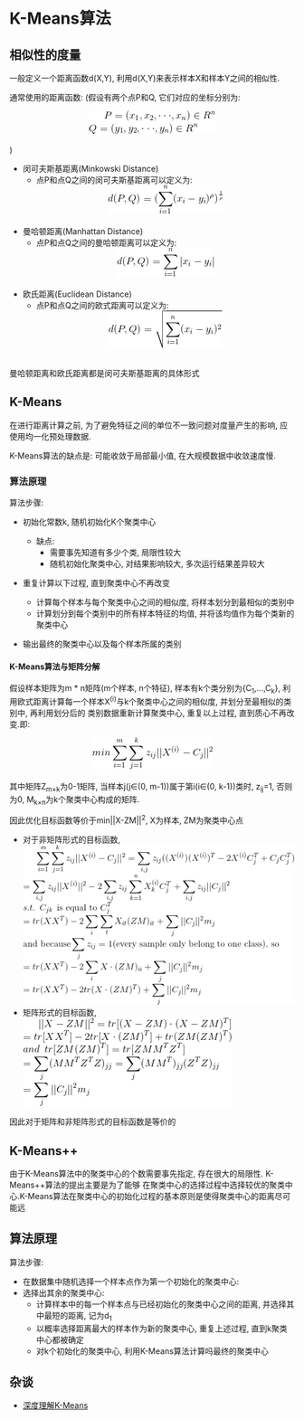 # K-Means算法

## 相似性的度量

一般定义一个距离函数d(X,Y), 利用d(X,Y)来表示样本X和样本Y之间的相似性.

通常使用的距离函数: (假设有两个点P和Q, 它们对应的坐标分别为: 
<br><center>![](../MularGif/Part3-Clustering/Chapter10Gif/PAndQ.gif)</center></br>)
- 闵可夫斯基距离(Minkowski Distance)
    - 点P和点Q之间的闵可夫斯基距离可以定义为:
    <br><center>![](../MularGif/Part3-Clustering/Chapter10Gif/Minkowski%20Distance.gif)</center></br>
- 曼哈顿距离(Manhattan Distance)
    - 点P和点Q之间的曼哈顿距离可以定义为:
    <br><center>![](../MularGif/Part3-Clustering/Chapter10Gif/Manhattan%20Distance.gif)</center></br>
- 欧氏距离(Euclidean Distance)
    - 点P和点Q之间的欧式距离可以定义为:
    <br><center>![](../MularGif/Part3-Clustering/Chapter10Gif/Euclidean%20Distance.gif)</center></br>
    
曼哈顿距离和欧氏距离都是闵可夫斯基距离的具体形式

## K-Means

在进行距离计算之前, 为了避免特征之间的单位不一致问题对度量产生的影响, 应使用均一化预处理数据.

K-Means算法的缺点是: 可能收敛于局部最小值, 在大规模数据中收敛速度慢.

### 算法原理

算法步骤:
- 初始化常数k,  随机初始化K个聚类中心
    - 缺点:
        - 需要事先知道有多少个类, 局限性较大
        - 随机初始化聚类中心, 对结果影响较大, 多次运行结果差异较大
        
- 重复计算以下过程, 直到聚类中心不再改变
    - 计算每个样本与每个聚类中心之间的相似度, 将样本划分到最相似的类别中
    - 计算划分到每个类别中的所有样本特征的均值, 并将该均值作为每个类新的聚类中心
- 输出最终的聚类中心以及每个样本所属的类别

#### K-Means算法与矩阵分解

假设样本矩阵为m * n矩阵(m个样本, n个特征), 样本有k个类分别为{C<sub>1</sub>,...,C<sub>k</sub>}, 
利用欧式距离计算每一个样本X<sup>(i)</sup>与k个聚类中心之间的相似度, 并划分至最相似的类别中, 再利用划分后的
类别数据重新计算聚类中心, 重复以上过程, 直到质心不再改变.即:
<br><center>![](../MularGif/Part3-Clustering/Chapter10Gif/Found%20K%20Center.gif)</center></br>
其中矩阵Z<sub>m×k</sub>为0-1矩阵, 当样本j(j∈(0, m-1))属于第i(i∈(0, k-1))类时, z<sub>ij</sub>=1, 否则为0, 
M<sub>k×n</sub>为k个聚类中心构成的矩阵.

因此优化目标函数等价于min||X-ZM||<sup>2</sup>, X为样本, ZM为聚类中心点

- 对于非矩阵形式的目标函数,![](../MularGif/Part3-Clustering/Chapter10Gif/K%20Not%20Martix.gif)
- 矩阵形式的目标函数, ![](../MularGif/Part3-Clustering/Chapter10Gif/K%20Matrix.gif)

因此对于矩阵和非矩阵形式的目标函数是等价的


## K-Means++

由于K-Means算法中的聚类中心的个数需要事先指定, 存在很大的局限性. K-Means++算法的提出主要是为了能够
在聚类中心的选择过程中选择较优的聚类中心.K-Means算法在聚类中心的初始化过程的基本原则是使得聚类中心的距离尽可能远

## 算法原理

算法步骤:
- 在数据集中随机选择一个样本点作为第一个初始化的聚类中心:
- 选择出其余的聚类中心:
    - 计算样本中的每一个样本点与已经初始化的聚类中心之间的距离, 
    并选择其中最短的距离, 记为d<sub>1</sub>
    - 以概率选择距离最大的样本作为新的聚类中心, 重复上述过程, 直到k聚类中心都被确定
    - 对k个初始化的聚类中心, 利用K-Means算法计算吗最终的聚类中心
    
## 杂谈

- [深度理解K-Means](https://blog.csdn.net/taoyanqi8932/article/details/53727841)

